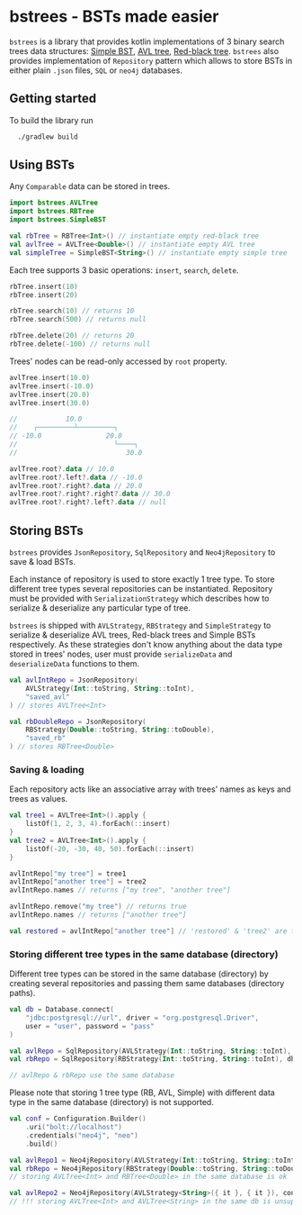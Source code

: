 
# bstrees - BSTs made easier

`bstrees` is a library that provides kotlin implementations of 3 binary search trees data structures: [Simple BST](https://en.wikipedia.org/wiki/Binary_search_tree), [AVL tree](https://en.wikipedia.org/wiki/AVL_trees), [Red-black tree](https://en.wikipedia.org/wiki/Red–black_tree). `bstrees` also provides implementation of `Repository` pattern which allows to store BSTs in either plain `.json` files, `SQL` or `neo4j` databases.


## Getting started
To build the library run
```bash
  ./gradlew build
```

## Using BSTs
Any `Comparable` data can be stored in trees.
```kotlin
import bstrees.AVLTree
import bstrees.RBTree
import bstrees.SimpleBST

val rbTree = RBTree<Int>() // instantiate empty red-black tree
val avlTree = AVLTree<Double>() // instantiate empty AVL tree
val simpleTree = SimpleBST<String>() // instantiate empty simple tree
```

Each tree supports 3 basic operations: `insert`, `search`, `delete`.
```kotlin
rbTree.insert(10)
rbTree.insert(20)

rbTree.search(10) // returns 10
rbTree.search(500) // returns null

rbTree.delete(20) // returns 20
rbTree.delete(-100) // returns null
```

Trees' nodes can be read-only accessed by `root` property.
```kotlin
avlTree.insert(10.0)
avlTree.insert(-10.0)
avlTree.insert(20.0)
avlTree.insert(30.0)

//            10.0
//    ┌─────────┴─────────┐
// -10.0                20.0
//                        └────┐
//                           30.0

avlTree.root?.data // 10.0
avlTree.root?.left?.data // -10.0
avlTree.root?.right?.data // 20.0
avlTree.root?.right?.right?.data // 30.0
avlTree.root?.right?.left?.data // null
```
## Storing BSTs
`bstrees` provides `JsonRepository`, `SqlRepository` and `Neo4jRepository` to save & load BSTs.

Each instance of repository is used to store exactly 1 tree type. To store different tree types several repositories can be instantiated.
Repository must be provided with `SerializationStrategy` which describes how to serialize & deserialize any particular type of tree.

`bstrees` is shipped with `AVLStrategy`, `RBStrategy` and `SimpleStrategy` to serialize & deserialize AVL trees, Red-black trees and Simple BSTs respectively. As these strategies don't know anything about the data type stored in trees' nodes, user must provide `serializeData` and `deserializeData` functions to them.
```kotlin
val avlIntRepo = JsonRepository(
    AVLStrategy(Int::toString, String::toInt),
    "saved_avl"
) // stores AVLTree<Int>

val rbDoubleRepo = JsonRepository(
    RBStrategy(Double::toString, String::toDouble),
    "saved_rb"
) // stores RBTree<Double>
```

### Saving & loading
Each repository acts like an associative array with trees' names as keys and trees as values.
```kotlin
val tree1 = AVLTree<Int>().apply {
    listOf(1, 2, 3, 4).forEach(::insert)
}
val tree2 = AVLTree<Int>().apply {
    listOf(-20, -30, 40, 50).forEach(::insert)
}

avlIntRepo["my tree"] = tree1
avlIntRepo["another tree"] = tree2
avlIntRepo.names // returns ["my tree", "another tree"]

avlIntRepo.remove("my tree") // returns true
avlIntRepo.names // returns ["another tree"]

val restored = avlIntRepo["another tree"] // 'restored' & 'tree2' are the same trees
```

### Storing different tree types in the same database (directory)
Different tree types can be stored in the same database (directory) by creating several repositories and passing them same databases (directory paths).
```kotlin
val db = Database.connect(
    "jdbc:postgresql://url", driver = "org.postgresql.Driver",
    user = "user", password = "pass"
)

val avlRepo = SqlRepository(AVLStrategy(Int::toString, String::toInt), db) // stores AVLTree<Int>
val rbRepo = SqlRepository(RBStrategy(Int::toString, String::toInt), db) // stores RBTree<Int>

// avlRepo & rbRepo use the same database
```

Please note that storing 1 tree type (RB, AVL, Simple) with different data type in the same database (directory) is not supported.
```kotlin
val conf = Configuration.Builder()
    .uri("bolt://localhost")
    .credentials("neo4j", "neo")
    .build()

val avlRepo1 = Neo4jRepository(AVLStrategy(Int::toString, String::toInt), conf)
val rbRepo = Neo4jRepository(RBStrategy(Double::toString, String::toDouble), conf)
// storing AVLTree<Int> and RBTree<Double> in the same database is ok

val avlRepo2 = Neo4jRepository(AVLStrategy<String>({ it }, { it }), conf)
// !!! storing AVLTree<Int> and AVLTree<String> in the same db is unsupported
```
